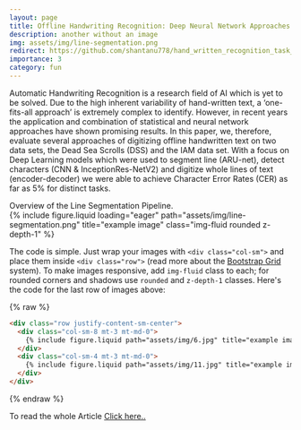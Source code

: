 ```yaml
---
layout: page
title: Offline Handwriting Recognition: Deep Neural Network Approaches
description: another without an image
img: assets/img/line-segmentation.png
redirect: https://github.com/shantanu778/hand_written_recognition_task_12
importance: 3
category: fun
---
```


Automatic Handwriting Recognition is a research field of AI which is yet to be solved. Due to the high inherent variability of hand-written text, a ‘one-fits-all approach’ is extremely complex to identify. However, in recent years the application and combination of statistical and neural network approaches have shown promising results. In this
paper, we, therefore, evaluate several approaches of digitizing offline handwritten text on two data sets, the Dead Sea Scrolls (DSS) and the IAM data set. With a focus on Deep Learning models which were used to segment line (ARU-net), detect characters (CNN & InceptionRes-NetV2) and digitize whole lines of text (encoder-decoder) we were able to achieve Character Error Rates (CER) as far as 5% for distinct tasks.
<!-- 
<div class="row">
    <div class="col-sm mt-3 mt-md-0">
        {% include figure.liquid loading="eager" path="assets/img/1.jpg" title="example image" class="img-fluid rounded z-depth-1" %}
    </div>
    <div class="col-sm mt-3 mt-md-0">
        {% include figure.liquid loading="eager" path="assets/img/3.jpg" title="example image" class="img-fluid rounded z-depth-1" %}
    </div>
    <div class="col-sm mt-3 mt-md-0">
        {% include figure.liquid loading="eager" path="assets/img/5.jpg" title="example image" class="img-fluid rounded z-depth-1" %}
    </div>
</div> -->
<div class="caption">
    Overview of the Line Segmentation Pipeline.
</div>
<div class="row">
    <div class="col-sm mt-3 mt-md-0">
        {% include figure.liquid loading="eager" path="assets/img/line-segmentation.png" title="example image" class="img-fluid rounded z-depth-1" %}
    </div>
</div>


<!-- <div class="row justify-content-sm-center">
    <div class="col-sm-8 mt-3 mt-md-0">
        {% include figure.liquid path="assets/img/6.jpg" title="example image" class="img-fluid rounded z-depth-1" %}
    </div>
    <div class="col-sm-4 mt-3 mt-md-0">
        {% include figure.liquid path="assets/img/11.jpg" title="example image" class="img-fluid rounded z-depth-1" %}
    </div>
</div>
<div class="caption">
    You can also have artistically styled 2/3 + 1/3 images, like these.
</div> -->


The code is simple.
Just wrap your images with `<div class="col-sm">` and place them inside `<div class="row">` (read more about the <a href="https://getbootstrap.com/docs/4.4/layout/grid/">Bootstrap Grid</a> system).
To make images responsive, add `img-fluid` class to each; for rounded corners and shadows use `rounded` and `z-depth-1` classes.
Here's the code for the last row of images above:

{% raw %}

```html
<div class="row justify-content-sm-center">
  <div class="col-sm-8 mt-3 mt-md-0">
    {% include figure.liquid path="assets/img/6.jpg" title="example image" class="img-fluid rounded z-depth-1" %}
  </div>
  <div class="col-sm-4 mt-3 mt-md-0">
    {% include figure.liquid path="assets/img/11.jpg" title="example image" class="img-fluid rounded z-depth-1" %}
  </div>
</div>
```

{% endraw %}

To read the whole Article <a href="https://drive.google.com/file/d/1ZLKMhI-aQS9EtKKoM961NYxakvSpPV6d/view?usp=sharing"> Click here.. </a>